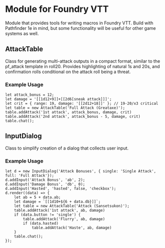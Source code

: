 # Module for Foundry VTT

Module that provides tools for writing macros in Foundry VTT.
Build with Pathfinder 1e in mind, but some functionality will be useful for other game systems as well.

## AttackTable

Class for generating multi-attack outputs in a compact format, similar to the pf_attack template in roll20.
Provides highlighting of natural 1s and 20s, and confirmation rolls conditional on the attack roll being a threat.

### Example Usage

    let attack_bonus = 12;
    let damage = '[[1d12+9]]+[[2d6[sneak attack]]]';
    let crit = { range: 19, damage: '[[2d12+18]]' }; // 19-20/x3 critical
    let table = new AttackTable('Full Attack (Greataxe)');
    table.addAttack('1st attack', attack_bonus, damage, crit)
    table.addAttack('2nd attack', attack_bonus - 5, damage, crit)
    table.chat();

## InputDialog

Class to simplify creation of a dialog that collects user input.

### Example Usage

    let d = new InputDialog('Attack Bonuses', { single: 'Single Attack', full: 'Full Attack'});
    d.addInput('Attack Bonus', 'ab', 2);
    d.addInput('Damage Bonus', 'db', 0);
    d.addInput('Hasted', 'hasted', false, 'checkbox');
    d.render((data) => {
        let ab = 5 + data.ab;
        let damage = `[[1d10+${6 + data.db}]]`;
        let table = new AttackTable('Attack (Sansetsukon)');
        table.addAttack('1st attack', ab, damage)
        if (data.button != 'single') {
            table.addAttack('Flurry', ab, damage)
            if (data.hasted)
                table.addAttack('Haste', ab, damage)
        }
        table.chat();
    });
